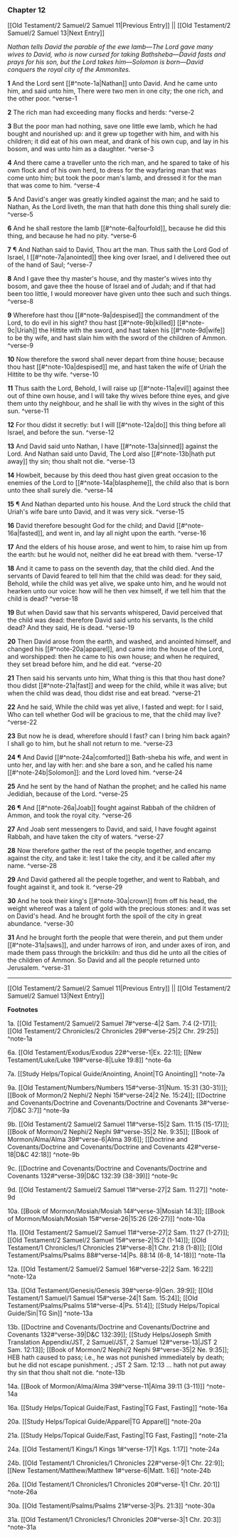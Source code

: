 ### Chapter 12

[[Old Testament/2 Samuel/2 Samuel 11|Previous Entry]]  ||  [[Old Testament/2 Samuel/2 Samuel 13|Next Entry]]

*Nathan tells David the parable of the ewe lamb—The Lord gave many wives to David, who is now cursed for taking Bathsheba—David fasts and prays for his son, but the Lord takes him—Solomon is born—David conquers the royal city of the Ammonites.*

**1**  And the Lord sent [[#^note-1a|Nathan]] unto David. And he came unto him, and said unto him, There were two men in one city; the one rich, and the other poor. ^verse-1

**2**  The rich man had exceeding many flocks and herds: ^verse-2

**3**  But the poor man had nothing, save one little ewe lamb, which he had bought and nourished up: and it grew up together with him, and with his children; it did eat of his own meat, and drank of his own cup, and lay in his bosom, and was unto him as a daughter. ^verse-3

**4**  And there came a traveller unto the rich man, and he spared to take of his own flock and of his own herd, to dress for the wayfaring man that was come unto him; but took the poor man's lamb, and dressed it for the man that was come to him. ^verse-4

**5**  And David's anger was greatly kindled against the man; and he said to Nathan, As the Lord liveth, the man that hath done this thing shall surely die: ^verse-5

**6**  And he shall restore the lamb [[#^note-6a|fourfold]], because he did this thing, and because he had no pity. ^verse-6

**7**  ¶ And Nathan said to David, Thou art the man. Thus saith the Lord God of Israel, I [[#^note-7a|anointed]] thee king over Israel, and I delivered thee out of the hand of Saul; ^verse-7

**8**  And I gave thee thy master's house, and thy master's wives into thy bosom, and gave thee the house of Israel and of Judah; and if that had been too little, I would moreover have given unto thee such and such things. ^verse-8

**9**  Wherefore hast thou [[#^note-9a|despised]] the commandment of the Lord, to do evil in his sight? thou hast [[#^note-9b|killed]] [[#^note-9c|Uriah]] the Hittite with the sword, and hast taken his [[#^note-9d|wife]] to be thy wife, and hast slain him with the sword of the children of Ammon. ^verse-9

**10**  Now therefore the sword shall never depart from thine house; because thou hast [[#^note-10a|despised]] me, and hast taken the wife of Uriah the Hittite to be thy wife. ^verse-10

**11**  Thus saith the Lord, Behold, I will raise up [[#^note-11a|evil]] against thee out of thine own house, and I will take thy wives before thine eyes, and give them unto thy neighbour, and he shall lie with thy wives in the sight of this sun. ^verse-11

**12**  For thou didst it secretly: but I will [[#^note-12a|do]] this thing before all Israel, and before the sun. ^verse-12

**13**  And David said unto Nathan, I have [[#^note-13a|sinned]] against the Lord. And Nathan said unto David, The Lord also [[#^note-13b|hath put away]] thy sin; thou shalt not die. ^verse-13

**14**  Howbeit, because by this deed thou hast given great occasion to the enemies of the Lord to [[#^note-14a|blaspheme]], the child also that is born unto thee shall surely die. ^verse-14

**15**  ¶ And Nathan departed unto his house. And the Lord struck the child that Uriah's wife bare unto David, and it was very sick. ^verse-15

**16**  David therefore besought God for the child; and David [[#^note-16a|fasted]], and went in, and lay all night upon the earth. ^verse-16

**17**  And the elders of his house arose, and went to him, to raise him up from the earth: but he would not, neither did he eat bread with them. ^verse-17

**18**  And it came to pass on the seventh day, that the child died. And the servants of David feared to tell him that the child was dead: for they said, Behold, while the child was yet alive, we spake unto him, and he would not hearken unto our voice: how will he then vex himself, if we tell him that the child is dead? ^verse-18

**19**  But when David saw that his servants whispered, David perceived that the child was dead: therefore David said unto his servants, Is the child dead? And they said, He is dead. ^verse-19

**20**  Then David arose from the earth, and washed, and anointed himself, and changed his [[#^note-20a|apparel]], and came into the house of the Lord, and worshipped: then he came to his own house; and when he required, they set bread before him, and he did eat. ^verse-20

**21**  Then said his servants unto him, What thing is this that thou hast done? thou didst [[#^note-21a|fast]] and weep for the child, while it was alive; but when the child was dead, thou didst rise and eat bread. ^verse-21

**22**  And he said, While the child was yet alive, I fasted and wept: for I said, Who can tell whether God will be gracious to me, that the child may live? ^verse-22

**23**  But now he is dead, wherefore should I fast? can I bring him back again? I shall go to him, but he shall not return to me. ^verse-23

**24**  ¶ And David [[#^note-24a|comforted]] Bath-sheba his wife, and went in unto her, and lay with her: and she bare a son, and he called his name [[#^note-24b|Solomon]]: and the Lord loved him. ^verse-24

**25**  And he sent by the hand of Nathan the prophet; and he called his name Jedidiah, because of the Lord. ^verse-25

**26**  ¶ And [[#^note-26a|Joab]] fought against Rabbah of the children of Ammon, and took the royal city. ^verse-26

**27**  And Joab sent messengers to David, and said, I have fought against Rabbah, and have taken the city of waters. ^verse-27

**28**  Now therefore gather the rest of the people together, and encamp against the city, and take it: lest I take the city, and it be called after my name. ^verse-28

**29**  And David gathered all the people together, and went to Rabbah, and fought against it, and took it. ^verse-29

**30**  And he took their king's [[#^note-30a|crown]] from off his head, the weight whereof was a talent of gold with the precious stones: and it was set on David's head. And he brought forth the spoil of the city in great abundance. ^verse-30

**31**  And he brought forth the people that were therein, and put them under [[#^note-31a|saws]], and under harrows of iron, and under axes of iron, and made them pass through the brickkiln: and thus did he unto all the cities of the children of Ammon. So David and all the people returned unto Jerusalem. ^verse-31


---
[[Old Testament/2 Samuel/2 Samuel 11|Previous Entry]]  ||  [[Old Testament/2 Samuel/2 Samuel 13|Next Entry]]


**Footnotes**


1a. [[Old Testament/2 Samuel/2 Samuel 7#^verse-4|2 Sam. 7:4 (2-17)]]; [[Old Testament/2 Chronicles/2 Chronicles 29#^verse-25|2 Chr. 29:25]] ^note-1a

6a. [[Old Testament/Exodus/Exodus 22#^verse-1|Ex. 22:1]]; [[New Testament/Luke/Luke 19#^verse-8|Luke 19:8]] ^note-6a

7a. [[Study Helps/Topical Guide/Anointing, Anoint|TG Anointing]] ^note-7a

9a. [[Old Testament/Numbers/Numbers 15#^verse-31|Num. 15:31 (30-31)]]; [[Book of Mormon/2 Nephi/2 Nephi 15#^verse-24|2 Ne. 15:24]]; [[Doctrine and Covenants/Doctrine and Covenants/Doctrine and Covenants 3#^verse-7|D&C 3:7]] ^note-9a

9b. [[Old Testament/2 Samuel/2 Samuel 11#^verse-15|2 Sam. 11:15 (15-17)]]; [[Book of Mormon/2 Nephi/2 Nephi 9#^verse-35|2 Ne. 9:35]]; [[Book of Mormon/Alma/Alma 39#^verse-6|Alma 39:6]]; [[Doctrine and Covenants/Doctrine and Covenants/Doctrine and Covenants 42#^verse-18|D&C 42:18]] ^note-9b

9c. [[Doctrine and Covenants/Doctrine and Covenants/Doctrine and Covenants 132#^verse-39|D&C 132:39 (38-39)]] ^note-9c

9d. [[Old Testament/2 Samuel/2 Samuel 11#^verse-27|2 Sam. 11:27]] ^note-9d

10a. [[Book of Mormon/Mosiah/Mosiah 14#^verse-3|Mosiah 14:3]]; [[Book of Mormon/Mosiah/Mosiah 15#^verse-26|15:26 (26-27)]] ^note-10a

11a. [[Old Testament/2 Samuel/2 Samuel 11#^verse-27|2 Sam. 11:27 (1-27)]]; [[Old Testament/2 Samuel/2 Samuel 15#^verse-2|15:2 (1-14)]]; [[Old Testament/1 Chronicles/1 Chronicles 21#^verse-8|1 Chr. 21:8 (1-8)]]; [[Old Testament/Psalms/Psalms 88#^verse-14|Ps. 88:14 (6-8, 14-18)]] ^note-11a

12a. [[Old Testament/2 Samuel/2 Samuel 16#^verse-22|2 Sam. 16:22]] ^note-12a

13a. [[Old Testament/Genesis/Genesis 39#^verse-9|Gen. 39:9]]; [[Old Testament/1 Samuel/1 Samuel 15#^verse-24|1 Sam. 15:24]]; [[Old Testament/Psalms/Psalms 51#^verse-4|Ps. 51:4]]; [[Study Helps/Topical Guide/Sin|TG Sin]] ^note-13a

13b. [[Doctrine and Covenants/Doctrine and Covenants/Doctrine and Covenants 132#^verse-39|D&C 132:39]]; [[Study Helps/Joseph Smith Translation Appendix/JST, 2 Samuel/JST, 2 Samuel 12#^verse-13|JST 2 Sam. 12:13]]; [[Book of Mormon/2 Nephi/2 Nephi 9#^verse-35|2 Ne. 9:35]]; HEB hath caused to pass; i.e., he was not punished immediately by death; but he did not escape punishment. ; JST 2 Sam. 12:13 ... hath not put away thy sin that thou shalt not die.  ^note-13b

14a. [[Book of Mormon/Alma/Alma 39#^verse-11|Alma 39:11 (3-11)]] ^note-14a

16a. [[Study Helps/Topical Guide/Fast, Fasting|TG Fast, Fasting]] ^note-16a

20a. [[Study Helps/Topical Guide/Apparel|TG Apparel]] ^note-20a

21a. [[Study Helps/Topical Guide/Fast, Fasting|TG Fast, Fasting]] ^note-21a

24a. [[Old Testament/1 Kings/1 Kings 1#^verse-17|1 Kgs. 1:17]] ^note-24a

24b. [[Old Testament/1 Chronicles/1 Chronicles 22#^verse-9|1 Chr. 22:9]]; [[New Testament/Matthew/Matthew 1#^verse-6|Matt. 1:6]] ^note-24b

26a. [[Old Testament/1 Chronicles/1 Chronicles 20#^verse-1|1 Chr. 20:1]] ^note-26a

30a. [[Old Testament/Psalms/Psalms 21#^verse-3|Ps. 21:3]] ^note-30a

31a. [[Old Testament/1 Chronicles/1 Chronicles 20#^verse-3|1 Chr. 20:3]] ^note-31a